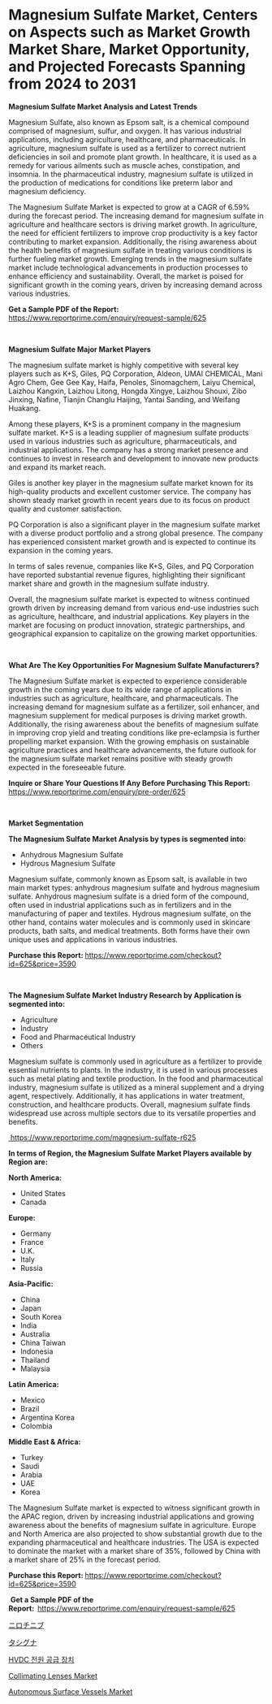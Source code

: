 <p><h1>Magnesium Sulfate Market, Centers on Aspects such as Market Growth Market Share, Market Opportunity, and Projected Forecasts Spanning from 2024 to 2031</h1></p><p><strong>Magnesium Sulfate Market Analysis and Latest Trends</strong></p>
<p><p>Magnesium Sulfate, also known as Epsom salt, is a chemical compound comprised of magnesium, sulfur, and oxygen. It has various industrial applications, including agriculture, healthcare, and pharmaceuticals. In agriculture, magnesium sulfate is used as a fertilizer to correct nutrient deficiencies in soil and promote plant growth. In healthcare, it is used as a remedy for various ailments such as muscle aches, constipation, and insomnia. In the pharmaceutical industry, magnesium sulfate is utilized in the production of medications for conditions like preterm labor and magnesium deficiency.</p><p>The Magnesium Sulfate Market is expected to grow at a CAGR of 6.59% during the forecast period. The increasing demand for magnesium sulfate in agriculture and healthcare sectors is driving market growth. In agriculture, the need for efficient fertilizers to improve crop productivity is a key factor contributing to market expansion. Additionally, the rising awareness about the health benefits of magnesium sulfate in treating various conditions is further fueling market growth. Emerging trends in the magnesium sulfate market include technological advancements in production processes to enhance efficiency and sustainability. Overall, the market is poised for significant growth in the coming years, driven by increasing demand across various industries.</p></p>
<p><strong>Get a Sample PDF of the Report:&nbsp;</strong> <a href="https://www.reportprime.com/enquiry/request-sample/625">https://www.reportprime.com/enquiry/request-sample/625</a></p>
<p>&nbsp;</p>
<p><strong>Magnesium Sulfate Major Market Players</strong></p>
<p><p>The magnesium sulfate market is highly competitive with several key players such as K+S, Giles, PQ Corporation, Aldeon, UMAI CHEMICAL, Mani Agro Chem, Gee Gee Kay, Haifa, Penoles, Sinomagchem, Laiyu Chemical, Laizhou Kangxin, Laizhou Litong, Hongda Xingye, Laizhou Shouxi, Zibo Jinxing, Nafine, Tianjin Changlu Haijing, Yantai Sanding, and Weifang Huakang.</p><p>Among these players, K+S is a prominent company in the magnesium sulfate market. K+S is a leading supplier of magnesium sulfate products used in various industries such as agriculture, pharmaceuticals, and industrial applications. The company has a strong market presence and continues to invest in research and development to innovate new products and expand its market reach.</p><p>Giles is another key player in the magnesium sulfate market known for its high-quality products and excellent customer service. The company has shown steady market growth in recent years due to its focus on product quality and customer satisfaction.</p><p>PQ Corporation is also a significant player in the magnesium sulfate market with a diverse product portfolio and a strong global presence. The company has experienced consistent market growth and is expected to continue its expansion in the coming years.</p><p>In terms of sales revenue, companies like K+S, Giles, and PQ Corporation have reported substantial revenue figures, highlighting their significant market share and growth in the magnesium sulfate industry.</p><p>Overall, the magnesium sulfate market is expected to witness continued growth driven by increasing demand from various end-use industries such as agriculture, healthcare, and industrial applications. Key players in the market are focusing on product innovation, strategic partnerships, and geographical expansion to capitalize on the growing market opportunities.</p></p>
<p>&nbsp;</p>
<p><strong>What Are The Key Opportunities For Magnesium Sulfate Manufacturers?</strong></p>
<p><p>The Magnesium Sulfate market is expected to experience considerable growth in the coming years due to its wide range of applications in industries such as agriculture, healthcare, and pharmaceuticals. The increasing demand for magnesium sulfate as a fertilizer, soil enhancer, and magnesium supplement for medical purposes is driving market growth. Additionally, the rising awareness about the benefits of magnesium sulfate in improving crop yield and treating conditions like pre-eclampsia is further propelling market expansion. With the growing emphasis on sustainable agriculture practices and healthcare advancements, the future outlook for the magnesium sulfate market remains positive with steady growth expected in the foreseeable future.</p></p>
<p><strong>Inquire or Share Your Questions If Any Before Purchasing This Report:</strong> <a href="https://www.reportprime.com/enquiry/pre-order/625">https://www.reportprime.com/enquiry/pre-order/625</a></p>
<p>&nbsp;</p>
<p><strong>Market Segmentation</strong></p>
<p><strong>The Magnesium Sulfate Market Analysis by types is segmented into:</strong></p>
<p><ul><li>Anhydrous Magnesium Sulfate</li><li>Hydrous Magnesium Sulfate</li></ul></p>
<p><p>Magnesium sulfate, commonly known as Epsom salt, is available in two main market types: anhydrous magnesium sulfate and hydrous magnesium sulfate. Anhydrous magnesium sulfate is a dried form of the compound, often used in industrial applications such as in fertilizers and in the manufacturing of paper and textiles. Hydrous magnesium sulfate, on the other hand, contains water molecules and is commonly used in skincare products, bath salts, and medical treatments. Both forms have their own unique uses and applications in various industries.</p></p>
<p><strong>Purchase this Report:&nbsp;</strong><a href="https://www.reportprime.com/checkout?id=625&price=3590">https://www.reportprime.com/checkout?id=625&price=3590</a></p>
<p>&nbsp;</p>
<p><strong>The Magnesium Sulfate Market Industry Research by Application is segmented into:</strong></p>
<p><ul><li>Agriculture</li><li>Industry</li><li>Food and Pharmaceutical Industry</li><li>Others</li></ul></p>
<p><p>Magnesium sulfate is commonly used in agriculture as a fertilizer to provide essential nutrients to plants. In the industry, it is used in various processes such as metal plating and textile production. In the food and pharmaceutical industry, magnesium sulfate is utilized as a mineral supplement and a drying agent, respectively. Additionally, it has applications in water treatment, construction, and healthcare products. Overall, magnesium sulfate finds widespread use across multiple sectors due to its versatile properties and benefits.</p></p>
<p><a href="https://www.reportprime.com/magnesium-sulfate-r625">&nbsp;https://www.reportprime.com/magnesium-sulfate-r625</a></p>
<p><strong>In terms of Region, the Magnesium Sulfate Market Players available by Region are:</strong></p>
<p>
    <p> <strong> North America: </strong>
        <ul>
            <li>United States</li>
            <li>Canada</li>
        </ul>
        </p> 
    <p> <strong> Europe: </strong>
        <ul>
            <li>Germany</li>
            <li>France</li>
            <li>U.K.</li>
            <li>Italy</li>
            <li>Russia</li>
        </ul>
        </p> 
    <p> <strong> Asia-Pacific: </strong>
        <ul>
            <li>China</li>
            <li>Japan</li>
            <li>South Korea</li>
            <li>India</li>
            <li>Australia</li>
            <li>China Taiwan</li>
            <li>Indonesia</li>
            <li>Thailand</li>
            <li>Malaysia</li>
        </ul>
        </p> 
    <p> <strong> Latin America: </strong>
        <ul>
            <li>Mexico</li>
            <li>Brazil</li>
            <li>Argentina Korea</li>
            <li>Colombia</li>
        </ul>
        </p> 
    <p> <strong> Middle East & Africa: </strong>
        <ul>
            <li>Turkey</li>
            <li>Saudi</li>
            <li>Arabia</li>
            <li>UAE</li>
            <li>Korea</li>
        </ul>
    </p>
    </p>
<p><p>The Magnesium Sulfate market is expected to witness significant growth in the APAC region, driven by increasing industrial applications and growing awareness about the benefits of magnesium sulfate in agriculture. Europe and North America are also projected to show substantial growth due to the expanding pharmaceutical and healthcare industries. The USA is expected to dominate the market with a market share of 35%, followed by China with a market share of 25% in the forecast period.</p></p>
<p><strong>Purchase this Report: </strong><a href="https://www.reportprime.com/checkout?id=625&price=3590">https://www.reportprime.com/checkout?id=625&price=3590</a></p>
<p>&nbsp;<strong>Get a Sample PDF of the Report:&nbsp;&nbsp;</strong><a href="https://www.reportprime.com/enquiry/request-sample/625">https://www.reportprime.com/enquiry/request-sample/625</a></p>
<p><strong></strong></p>
<p><p><a href="https://medium.com/@byroalenzuela76845/%E6%AC%A1%E3%81%AE%E6%96%87%E3%82%92%E6%97%A5%E6%9C%AC%E8%AA%9E%E3%81%AB%E7%BF%BB%E8%A8%B3%E3%81%97%E3%81%BE%E3%81%99-%E8%A3%BD%E5%93%81%E3%82%BF%E3%82%A4%E3%83%97%E5%88%A5-%E5%BF%9C%E7%94%A8%E5%88%A5-%E5%9C%B0%E5%9F%9F%E5%88%A5%E3%81%AB%E5%88%86%E6%9E%90%E3%81%97%E3%81%9F%E3%82%B0%E3%83%AD%E3%83%BC%E3%83%90%E3%83%AB%E3%83%8B%E3%83%AD%E3%83%81%E3%83%8B%E3%83%96%E5%B8%82%E5%A0%B4%E3%81%AE%E8%A6%8F%E6%A8%A1%E3%81%A8%E3%82%B7%E3%82%A7%E3%82%A2-%E4%BA%88%E6%B8%AC-2024%E5%B9%B4-2031%E5%B9%B4-c14351d5a69f">ニロチニブ</a></p><p><a href="https://medium.com/@byroalenzuela76845/%E3%82%BF%E3%82%B7%E3%82%B0%E3%83%8A%E5%B8%82%E5%A0%B4%E8%A6%8F%E6%A8%A1-50mg-200mg-%E3%81%9D%E3%81%AE%E4%BB%96-%E8%A3%BD%E5%93%81%E5%88%A5-%E7%97%85%E9%99%A2-%E8%96%AC%E5%B1%80-%E3%81%9D%E3%81%AE%E4%BB%96-%E3%82%B0%E3%83%AD%E3%83%BC%E3%83%90%E3%83%AB%E7%94%A3%E6%A5%AD%E5%88%86%E6%9E%90-%E3%82%B7%E3%82%A7%E3%82%A2-%E6%88%90%E9%95%B7-%E3%83%88%E3%83%AC%E3%83%B3%E3%83%89-%E3%81%8A%E3%82%88%E3%81%B32024%E5%B9%B4%E3%81%8B%E3%82%892031%E5%B9%B4%E3%81%BE%E3%81%A7%E3%81%AE%E4%BA%88%E6%B8%AC-817f3f58f53f">タシグナ</a></p><p><a href="https://medium.com/@angeling137_20398/hvdc-%EC%A0%84%EC%9B%90-%EA%B3%B5%EA%B8%89-%EC%8B%9C%EC%9E%A5-%EB%8F%99%ED%96%A5-%EC%8B%9C%EC%9E%A5-%EC%84%B8%EB%B6%84%ED%99%94%EC%9D%98-%EC%83%81%EC%84%B8-%EC%A1%B0%EC%82%AC-%EB%B0%8F-%EC%8B%A0%ED%9D%A5-%EB%8F%99%ED%96%A5%EC%9D%98-%EC%A4%91%EC%9A%94%EC%84%B1-%EB%B6%84%EC%84%9D-283fa47143cc">HVDC 전원 공급 장치</a></p><p><a href="https://www.linkedin.com/pulse/collimating-lenses-market-global-insights-sales-trends-dk0fe">Collimating Lenses Market</a></p><p><a href="https://www.linkedin.com/pulse/navigating-global-autonomous-surface-vessels-market-landscape-nydte">Autonomous Surface Vessels Market</a></p></p>